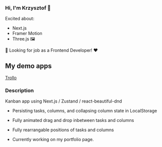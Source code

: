 ### Hi, I'm Krzysztof 👋
Excited about:
- Next.js
- Framer Motion
- Three.js 🖼️
  
💬 Looking for job as a Frontend Developer! ❤️

## My  demo apps
[Trollo](https://trollo-self.vercel.app/)
### Description
Kanban app using Next.js / Zustand / react-beautiful-dnd
- Persisting tasks, columns, and collapsing column state in LocalStorage
- Fully animated drag and drop inbetween tasks and columns
- Fully rearrangable positions of tasks and columns

- Currently working on my portfolio page.
